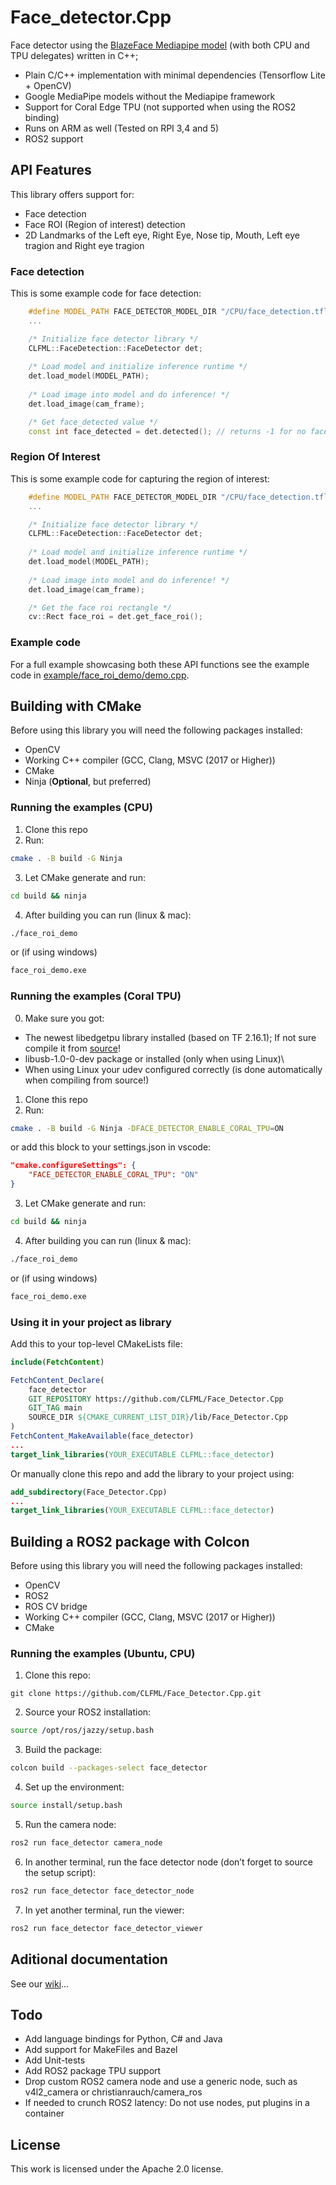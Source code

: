 # Face_detector.Cpp
Face detector using the [BlazeFace Mediapipe model](https://storage.googleapis.com/mediapipe-assets/MediaPipe%20BlazeFace%20Model%20Card%20(Short%20Range).pdf) (with both CPU and TPU delegates) written in C++;

- Plain C/C++ implementation with minimal dependencies (Tensorflow Lite + OpenCV)
- Google MediaPipe models without the Mediapipe framework
- Support for Coral Edge TPU (not supported when using the ROS2 binding)
- Runs on ARM as well (Tested on RPI 3,4 and 5)
- ROS2 support

## API Features
This library offers support for:
- Face detection
- Face ROI (Region of interest) detection
- 2D Landmarks of the Left eye, Right Eye, Nose tip, Mouth, Left eye tragion and Right eye tragion


### Face detection
This is some example code for face detection:
```c++
    #define MODEL_PATH FACE_DETECTOR_MODEL_DIR "/CPU/face_detection.tflite"
    ...

    /* Initialize face detector library */
    CLFML::FaceDetection::FaceDetector det;
    
    /* Load model and initialize inference runtime */
    det.load_model(MODEL_PATH);
    
    /* Load image into model and do inference! */
    det.load_image(cam_frame);

    /* Get face_detected value */
    const int face_detected = det.detected(); // returns -1 for no face and 0 for face detected!
```

### Region Of Interest
This is some example code for capturing the region of interest:
```c++
    #define MODEL_PATH FACE_DETECTOR_MODEL_DIR "/CPU/face_detection.tflite"
    ...

    /* Initialize face detector library */
    CLFML::FaceDetection::FaceDetector det;
    
    /* Load model and initialize inference runtime */
    det.load_model(MODEL_PATH);
    
    /* Load image into model and do inference! */
    det.load_image(cam_frame);

    /* Get the face roi rectangle */
    cv::Rect face_roi = det.get_face_roi();
```

### Example code
For a full example showcasing both these API functions see the example code in [example/face_roi_demo/demo.cpp](example/face_roi_demo/demo.cpp).

## Building with CMake
Before using this library you will need the following packages installed:
- OpenCV
- Working C++ compiler (GCC, Clang, MSVC (2017 or Higher))
- CMake
- Ninja (**Optional**, but preferred)

### Running the examples (CPU)
1. Clone this repo
2. Run:
```bash
cmake . -B build -G Ninja
```
3. Let CMake generate and run:
```bash
cd build && ninja
```
4. After building you can run (linux & mac):
```bash
./face_roi_demo
```
or (if using windows)
```bat
face_roi_demo.exe
```
### Running the examples (Coral TPU)
0. Make sure you got:
- The newest libedgetpu library installed (based on TF 2.16.1); If not sure compile it from [source](https://github.com/google-coral/libedgetpu)!
- libusb-1.0-0-dev package or installed (only when using Linux)\
- When using Linux your udev configured correctly (is done automatically when compiling from source!)
1. Clone this repo
2. Run:
```bash
cmake . -B build -G Ninja -DFACE_DETECTOR_ENABLE_CORAL_TPU=ON
```
or add this block to your settings.json in vscode:
```json
"cmake.configureSettings": {
    "FACE_DETECTOR_ENABLE_CORAL_TPU": "ON"
}
```

3. Let CMake generate and run:
```bash
cd build && ninja
```
4. After building you can run (linux & mac):
```bash
./face_roi_demo
```
or (if using windows)
```bat
face_roi_demo.exe
```

### Using it in your project as library
Add this to your top-level CMakeLists file:
```cmake
include(FetchContent)

FetchContent_Declare(
    face_detector
    GIT_REPOSITORY https://github.com/CLFML/Face_Detector.Cpp
    GIT_TAG main
    SOURCE_DIR ${CMAKE_CURRENT_LIST_DIR}/lib/Face_Detector.Cpp
)
FetchContent_MakeAvailable(face_detector)
...
target_link_libraries(YOUR_EXECUTABLE CLFML::face_detector)
```
Or manually clone this repo and add the library to your project using:
```cmake
add_subdirectory(Face_Detector.Cpp)
...
target_link_libraries(YOUR_EXECUTABLE CLFML::face_detector)
```

## Building a ROS2 package with Colcon
Before using this library you will need the following packages installed:
- OpenCV
- ROS2
- ROS CV bridge
- Working C++ compiler (GCC, Clang, MSVC (2017 or Higher))
- CMake

### Running the examples (Ubuntu, CPU)

1. Clone this repo:
```
git clone https://github.com/CLFML/Face_Detector.Cpp.git
```

2. Source your ROS2 installation:

```bash
source /opt/ros/jazzy/setup.bash
```

3. Build the package:

```bash
colcon build --packages-select face_detector
```

4. Set up the environment:

```bash
source install/setup.bash
```

5. Run the camera node:

```bash
ros2 run face_detector camera_node
```

6. In another terminal, run the face detector node (don’t forget to source the setup script):

```bash
ros2 run face_detector face_detector_node
```

7. In yet another terminal, run the viewer:

```bash
ros2 run face_detector face_detector_viewer
```



## Aditional documentation
See our [wiki](https://clfml.github.io/Face_Detector.Cpp/)...

## Todo
- Add language bindings for Python, C# and Java
- Add support for MakeFiles and Bazel
- Add Unit-tests 
- Add ROS2 package TPU support
- Drop custom ROS2 camera node and use a generic node, such as v4l2_camera or christianrauch/camera_ros
- If needed to crunch ROS2 latency: Do not use nodes, put plugins in a container


## License
This work is licensed under the Apache 2.0 license.